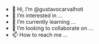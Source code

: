 - 👋 Hi, I’m @gustavocarvalhoti
- 👀 I’m interested in ...
- 🌱 I’m currently learning ...
- 💞️ I’m looking to collaborate on ...
- 📫 How to reach me ...

<!---
gustavocarvalhoti/gustavocarvalhoti is a ✨ special ✨ repository because its `README.md` (this file) appears on your GitHub profile.
You can click the Preview link to take a look at your changes.
--->
